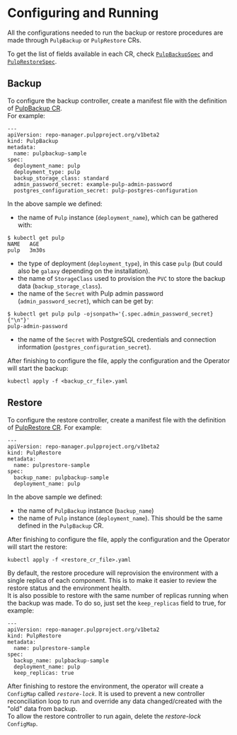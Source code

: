 # Configuring and Running


All the configurations needed to run the backup or restore procedures are made through `PulpBackup` or `PulpRestore` CRs.

To get the list of fields available in each CR, check [`PulpBackupSpec`](/pulp_operator/backup/#pulpbackupspec) and [`PulpRestoreSpec`](/pulp_operator/restore/#pulprestorespec).

## Backup

To configure the backup controller, create a manifest file with the definition of [PulpBackup CR](/pulp_operator/backup/#pulpbackupspec).  
For example:
```
---
apiVersion: repo-manager.pulpproject.org/v1beta2
kind: PulpBackup
metadata:
  name: pulpbackup-sample
spec:
  deployment_name: pulp
  deployment_type: pulp
  backup_storage_class: standard
  admin_password_secret: example-pulp-admin-password
  postgres_configuration_secret: pulp-postgres-configuration
```

In the above sample we defined:

* the name of `Pulp` instance (`deployment_name`), which can be gathered with:
```
$ kubectl get pulp
NAME   AGE
pulp   3m30s
```

* the type of deployment (`deployment_type`), in this case `pulp` (but could also be `galaxy` depending on the installation).
* the name of `StorageClass` used to provision the `PVC` to store the backup data (`backup_storage_class`).
* the name of the `Secret` with Pulp admin password (`admin_password_secret`), which can be get by:
```
$ kubectl get pulp pulp -ojsonpath='{.spec.admin_password_secret}{"\n"}'
pulp-admin-password
```

* the name of the `Secret` with PostgreSQL credentials and connection information (`postgres_configuration_secret`).

After finishing to configure the file, apply the configuration and the Operator will start the backup:
```
kubectl apply -f <backup_cr_file>.yaml
```


## Restore


To configure the restore controller, create a manifest file with the definition of [PulpRestore CR](/pulp_operator/restore/#pulprestorespec).
For example:
```
---
apiVersion: repo-manager.pulpproject.org/v1beta2
kind: PulpRestore
metadata:
  name: pulprestore-sample
spec:
  backup_name: pulpbackup-sample
  deployment_name: pulp
```

In the above sample we defined:

* the name of `PulpBackup` instance (`backup_name`)
* the name of `Pulp` instance (`deployment_name`). This should be the same defined in the `PulpBackup` CR.

After finishing to configure the file, apply the configuration and the Operator will start the restore:
```
kubectl apply -f <restore_cr_file>.yaml
```

By default, the restore procedure will reprovision the environment with a single replica of each component. This is to make it easier to review the restore status and the environment health.  
It is also possible to restore with the same number of replicas running when the backup was made. To do so, just set the `keep_replicas` field to true, for example:
```
---
apiVersion: repo-manager.pulpproject.org/v1beta2
kind: PulpRestore
metadata:
  name: pulprestore-sample
spec:
  backup_name: pulpbackup-sample
  deployment_name: pulp
  keep_replicas: true
```


After finishing to restore the environment, the operator will create a `ConfigMap` called *`restore-lock`*. It is used to prevent a new controller reconciliation loop to run and override any data changed/created with the "old" data from backup.  
To allow the restore controller to run again, delete the *restore-lock* `ConfigMap`.
